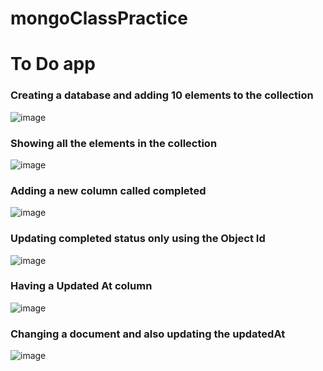 # mongoClassPractice

<h1>To Do app</h1>

<h3>Creating a database and adding 10 elements to the collection</h3>

![image](https://github.com/user-attachments/assets/21e34519-60e0-4057-a265-045c181460f0)

<h3>Showing all the elements in the collection</h3>

![image](https://github.com/user-attachments/assets/9a52e439-0a17-485c-88ae-c22ca519b880)

<h3>Adding a new column called completed</h3>

![image](https://github.com/user-attachments/assets/f6741480-55aa-4d36-89c3-81d4a8ec4650)

<h3>Updating completed status only using the Object Id</h3>

![image](https://github.com/user-attachments/assets/ff6b8cbb-1609-4594-b72c-566254345ffd)

<h3>Having a Updated At column</h3>

![image](https://github.com/user-attachments/assets/f3ab889b-6381-44a2-9711-9f59f855e90f)

<h3>Changing a document and also updating the updatedAt</h3>

![image](https://github.com/user-attachments/assets/133c1cde-a1b1-4fde-8218-affccc083146)



